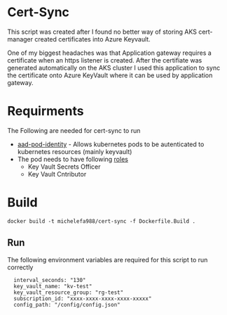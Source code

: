 # Cert-Sync

This script was created after I found no better way of storing AKS cert-manager created certificates into Azure Keyvault. 

One of my biggest headaches was that Application gateway requires a certificate when an https listener is created. After the certifiate was generated automatically on the AKS cluster I used this application to sync the certificate onto Azure KeyVault where it can be used by application gateway. 

# Requirments
The Following are needed for cert-sync to run

* [aad-pod-identity](https://artifacthub.io/packages/helm/aad-pod-identity/aad-pod-identity) - Allows kubernetes pods to be autenticated to kubernetes resources (mainly keyvault)
* The pod needs to have following [roles](https://learn.microsoft.com/en-us/azure/key-vault/general/rbac-guide?tabs=azure-cli)
    * Key Vault Secrets Officer
    * Key Vault Cntributor

# Build

```
docker build -t michelefa988/cert-sync -f Dockerfile.Build . 
```
## Run

The following environment variables are required for this script to run correctly
```
  interval_seconds: "130"
  key_vault_name: "kv-test"
  key_vault_resource_group: "rg-test"
  subscription_id: "xxxx-xxxx-xxxx-xxxx-xxxxx"
  config_path: "/config/config.json"
```
